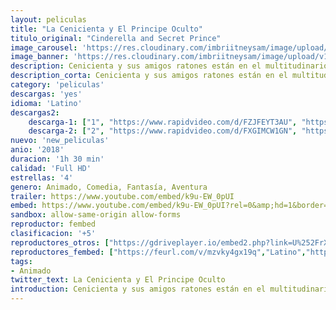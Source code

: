```yaml
---
layout: peliculas
title: "La Cenicienta y El Principe Oculto"
titulo_original: "Cinderella and Secret Prince"
image_carousel: 'https://res.cloudinary.com/imbriitneysam/image/upload/v1542320522/cenicienta-poster-min.jpg'
image_banner: 'https://res.cloudinary.com/imbriitneysam/image/upload/v1542320523/CENI-BANNER-min.jpg'
description: Cenicienta y sus amigos ratones están en el multitudinario baile Royal. Durante la fiesta, ella descubre que el príncipe que está allí es falso y que el verdadero fue transformado en ratón por una malvada bruja. Ahora, Cenicienta precisa ayudar al príncipe a vencer esa fuerza del mal y que el príncipe vuelva a ser él mismo.
description_corta: Cenicienta y sus amigos ratones están en el multitudinario baile Royal. Durante la fiesta, ella descubre que el príncipe que está allí es falso y que el verdadero fue transformado en ratón por una...
category: 'peliculas'
descargas: 'yes'
idioma: 'Latino'
descargas2:
    descarga-1: ["1", "https://www.rapidvideo.com/d/FZJFEYT3AU", "https://www.google.com/s2/favicons?domain=openload.co","OpenLoad","https://res.cloudinary.com/imbriitneysam/image/upload/v1541473684/mexico.png", "Latino", "Full HD"]
    descarga-2: ["2", "https://www.rapidvideo.com/d/FXGIMCW1GN", "https://www.google.com/s2/favicons?domain=www.rapidvideo.com","RapidVideo","https://res.cloudinary.com/imbriitneysam/image/upload/v1541473684/mexico.png", "Latino", "Full HD"]
nuevo: 'new_peliculas'
anio: '2018'
duracion: '1h 30 min'
calidad: 'Full HD'
estrellas: '4'
genero: Animado, Comedia, Fantasía, Aventura
trailer: https://www.youtube.com/embed/k9u-EW_0pUI
embed: https://www.youtube.com/embed/k9u-EW_0pUI?rel=0&amp;hd=1&border=0&wmode=opaque&enablejsapi=1&modestbranding=1&controls=1&showinfo=1
sandbox: allow-same-origin allow-forms
reproductor: fembed
clasificacion: '+5'
reproductores_otros: ["https://gdriveplayer.io/embed2.php?link=U%252FrXj01J8jOe9g8aW1ocPwKYsq8lN2FEP9lrzR%252BpdNy4n%252FaLYLtWX9HfL3hxNY%252BVjhG6jsAX6o8Ln220o%252FJSXLjGSRv4a0Y%252BM6ApDIj12GlY76lHD5PccJ0EmbrPwWumZ6jEaKqw3EWjKAa0ZJFy8cLRoVHyIM0BHCuBVef1VgINdSA%252FiCHUCwOzRcACPBsnfsps2TMke9MaH37IwNoHSP","Latino"]
reproductores_fembed: ["https://feurl.com/v/mzvky4gx19q","Latino","https://feurl.com/v/549y2qm-xvl","Latino","https://feurl.com/v/54oy246yx9l","Latino","https://jplayer.club/v/5qgx4bdnp7w0emg","Latino"]
tags:
- Animado
twitter_text: La Cenicienta y El Principe Oculto
introduction: Cenicienta y sus amigos ratones están en el multitudinario baile Royal. Durante la fiesta, ella descubre que el príncipe que está allí es falso y que el verdadero fue transformado en ratón por una...
---
```












